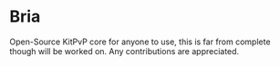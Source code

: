 # Bria
Open-Source KitPvP core for anyone to use, this is far from complete though will be worked on. Any contributions are appreciated.
